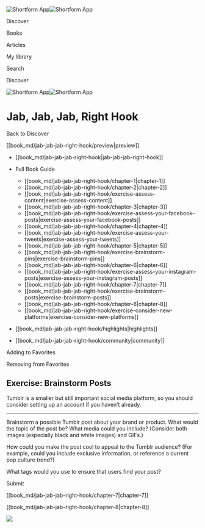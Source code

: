 ![Shortform App](/img/logo.36a2399e.svg)![Shortform App](/img/logo-dark.70c1b072.svg)

Discover

Books

Articles

My library

Search

Discover

![Shortform App](/img/logo.36a2399e.svg)![Shortform App](/img/logo-dark.70c1b072.svg)

# Jab, Jab, Jab, Right Hook

Back to Discover

[[book_md/jab-jab-jab-right-hook/preview|preview]]

  * [[book_md/jab-jab-jab-right-hook|jab-jab-jab-right-hook]]
  * Full Book Guide

    * [[book_md/jab-jab-jab-right-hook/chapter-1|chapter-1]]
    * [[book_md/jab-jab-jab-right-hook/chapter-2|chapter-2]]
    * [[book_md/jab-jab-jab-right-hook/exercise-assess-content|exercise-assess-content]]
    * [[book_md/jab-jab-jab-right-hook/chapter-3|chapter-3]]
    * [[book_md/jab-jab-jab-right-hook/exercise-assess-your-facebook-posts|exercise-assess-your-facebook-posts]]
    * [[book_md/jab-jab-jab-right-hook/chapter-4|chapter-4]]
    * [[book_md/jab-jab-jab-right-hook/exercise-assess-your-tweets|exercise-assess-your-tweets]]
    * [[book_md/jab-jab-jab-right-hook/chapter-5|chapter-5]]
    * [[book_md/jab-jab-jab-right-hook/exercise-brainstorm-pins|exercise-brainstorm-pins]]
    * [[book_md/jab-jab-jab-right-hook/chapter-6|chapter-6]]
    * [[book_md/jab-jab-jab-right-hook/exercise-assess-your-instagram-posts|exercise-assess-your-instagram-posts]]
    * [[book_md/jab-jab-jab-right-hook/chapter-7|chapter-7]]
    * [[book_md/jab-jab-jab-right-hook/exercise-brainstorm-posts|exercise-brainstorm-posts]]
    * [[book_md/jab-jab-jab-right-hook/chapter-8|chapter-8]]
    * [[book_md/jab-jab-jab-right-hook/exercise-consider-new-platforms|exercise-consider-new-platforms]]
  * [[book_md/jab-jab-jab-right-hook/highlights|highlights]]
  * [[book_md/jab-jab-jab-right-hook/community|community]]



Adding to Favorites 

Removing from Favorites 

## Exercise: Brainstorm Posts

Tumblr is a smaller but still important social media platform, so you should consider setting up an account if you haven’t already.

* * *

Brainstorm a possible Tumblr post about your brand or product. What would the topic of the post be? What media could you include? (Consider both images (especially black and white images) and GIFs.)

How could you make the post cool to appeal to the Tumblr audience? (For example, could you include exclusive information, or reference a current pop culture trend?)

What tags would you use to ensure that users find your post?

Submit 

[[book_md/jab-jab-jab-right-hook/chapter-7|chapter-7]]

[[book_md/jab-jab-jab-right-hook/chapter-8|chapter-8]]

![](https://bat.bing.com/action/0?ti=56018282&Ver=2&mid=2e81e051-859f-47e1-8d1a-6c07ada9e93b&sid=49fff5b0636c11eeb9c611038afc8668&vid=4a005010636c11ee80c703d4c4a7acd5&vids=0&msclkid=N&pi=0&lg=en-US&sw=800&sh=600&sc=24&nwd=1&tl=Shortform%20%7C%20Book&p=https%3A%2F%2Fwww.shortform.com%2Fapp%2Fbook%2Fjab-jab-jab-right-hook%2Fexercise-brainstorm-posts&r=&lt=310&evt=pageLoad&sv=1&rn=651755)
